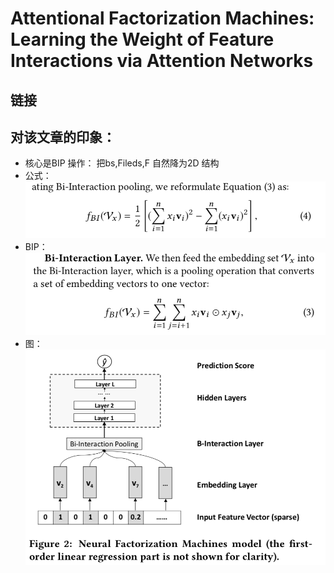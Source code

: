 # Attentional Factorization Machines: Learning the Weight of Feature Interactions via Attention Networks

## 链接

## 对该文章的印象：
- 核心是BIP 操作： 把bs,Fileds,F 自然降为2D 结构
- 公式： ![Drag Racing](../pics/NFM/NFM_3.jpg)
- BIP：![Drag Racing](../pics/NFM/NFM_2.jpg)
- 图：![Drag Racing](../pics/NFM/NFM_1.jpg)

